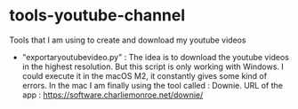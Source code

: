 # tools-youtube-channel
Tools that I am using to create and download my youtube videos

 * "exportaryoutubevideo.py" : The idea is to download the youtube videos in the highest resolution. But this script is only working with Windows. I could execute it in the macOS M2, it constantly gives some kind of errors. In the mac I am finally using the tool called : Downie. URL of the app : https://software.charliemonroe.net/downie/
